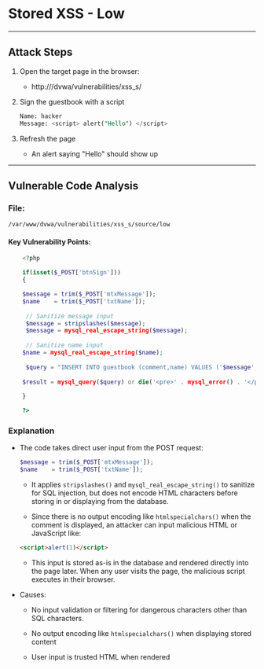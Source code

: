 # Stored XSS - Low

---

## Attack Steps

1. Open the target page in the browser: 
    - http://<ip address>/dvwa/vulnerabilities/xss_s/

2. Sign the guestbook with a script

    ```sql 
    Name: hacker 
    Message: <script> alert("Hello") </script>
    ```

3. Refresh the page 
    - An alert saying "Hello" should show up

---
## Vulnerable Code Analysis 

### File: 
`/var/www/dvwa/vulnerabilities/xss_s/source/low`

#### Key Vulnerability Points:

```php 
    <?php

    if(isset($_POST['btnSign']))
    {

    $message = trim($_POST['mtxMessage']);
    $name    = trim($_POST['txtName']);
   
     // Sanitize message input
     $message = stripslashes($message);
     $message = mysql_real_escape_string($message);
   
     // Sanitize name input
    $name = mysql_real_escape_string($name);
  
     $query = "INSERT INTO guestbook (comment,name) VALUES ('$message','$name');";
   
    $result = mysql_query($query) or die('<pre>' . mysql_error() . '</pre>' );
   
    }

    ?> 
```

### Explanation 

- The code takes direct user input from the POST request:

    ```php
    $message = trim($_POST['mtxMessage']);
    $name    = trim($_POST['txtName']);
    ```

    - It applies `stripslashes()` and `mysql_real_escape_string()` to sanitize for SQL injection, but does not encode HTML characters before storing in or displaying from the database.

    - Since there is no output encoding like `htmlspecialchars()` when the comment is displayed, an attacker can input malicious HTML or JavaScript like:

    ```html
    <script>alert(1)</script>
    ```

    - This input is stored as-is in the database and rendered directly into the page later. When any user visits the page, the malicious script executes in their browser.

- Causes: 

    - No input validation or filtering for dangerous characters other than SQL characters. 

    - No output encoding like `htmlspecialchars()` when displaying stored content

    - User input is trusted HTML when rendered


